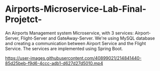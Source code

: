 # Airports-Microservice-Lab-Final-Projetct-
An Airports Management system Microservice, with 3 services: Airport-Server, Flight-Server and GateAway-Server. We're using MySQL database and creating a communication between Airport Service and the Flight Service. The services are implemented using Spring Boot.



https://user-images.githubusercontent.com/40899021/214841440-85d25beb-f9d6-4ccc-adb1-d627d27d5010.mp4

